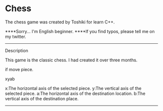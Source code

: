 # Chess
The chess game was created by Toshiki for learn C++.

****Sorry... I'm English beginner.
****If you find typos, please tell me on my twitter.


-----------------------------
Description

This game is the classic chess.
I had created it over three months.

if move piece.

xyab

x:The horizontal axis of the selected piece.
y:The vertical axis of the selected piece.
a:The horizontal axis of the destination location.
b:The vertical axis of the destination place.


------------------------------
